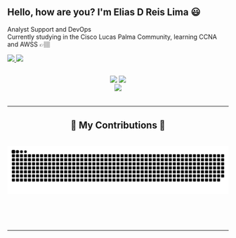 ## Hello, how are you? I'm Elias D Reis Lima 😃️

<div >
  <p>
    Analyst Support and DevOps <br>
    Currently studying in the Cisco Lucas Palma Community, learning CCNA and AWSS 👉🏽️ 
    
  </p>
  <a href="https://github.com/eliasdosreis">
  <img height="120em" src="https://github-readme-stats.vercel.app/api?username=eliasdosreis&show_icons=true&theme=dracula&include_all_commits=true&count_private=true"/>
  <img height="120em"  src="https://github-readme-stats.vercel.app/api/top-langs/?username=eliasdosreis&layout=compact&langs_count=7&theme=dracula"/>
</div>

  
  ##
 
<div align="center"> 
  <a align="center" href="https://www.youtube.com/channel/UCkpSktjPsBNnHzctL9k6dJw" target="_blank"><img src="https://img.shields.io/badge/YouTube-FF0000?style=for-the-badge&logo=youtube&logoColor=white" target="_blank"></a>
  <a  align="center" href="https://www.linkedin.com/in/eliasdosreislima/" target="_blank"><img src="https://img.shields.io/badge/-LinkedIn-%230077B5?style=for-the-badge&logo=linkedin&logoColor=white" target="_blank"></a> 
 
  <div align="lleft">
    <img  src="https://skillicons.dev/icons?i=azure,aws,html,css" /><br>
    <!--  <img src="https://skillicons.dev/icons?i=github,python,unity,cs" /><br> -->
    <!--  <img  src="https://skillicons.dev/icons?i=html,css,git" /><br> -->
    <!--  <img  src="https://skillicons.dev/icons?i=blender,photoshop" /> -->
</div>

<br/>
<hr/>

<div align="center">
  <h2>🐍 My Contributions 🐍</h2>
  <br>
  <img alt="snake eating my contributions" src="https://raw.githubusercontent.com/salesp07/salesp07/output/github-contribution-grid-snake.svg" />
  
  <br/><br/><br/>
</div>

<hr/>


 
</div>
